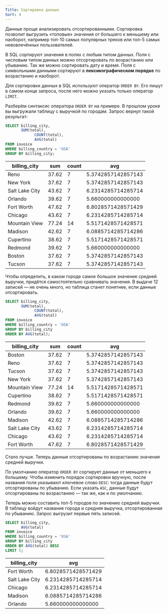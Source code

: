 ```yaml
---
Title: Сортировка данных
Sort: 4
---
```


Данные проще анализировать отсортированными. Сортировка позволит выгрузить «топовые» значения от большего к меньшему или наоборот, например топ-10 самых популярных треков или топ-5 самых невовлечённых пользователей. 

В SQL сортируют значения в полях с любым типом данных. Поля с числовым типом данных можно отсортировать по возрастанию или убыванию. Так же можно сортировать дату и время. Поля с символьными данными сортируют в **лексикографическом порядке** по возрастанию и наоборот. 

Для сортировки данных в SQL используют оператор `ORDER BY`. Его пишут в самом конце запроса, после него можно указать только оператор `LIMIT`. 

Разберём синтаксис оператора `ORDER BY` на примере. В прошлом уроке вы выгружали таблицу с выручкой по городам. Запрос вернул такой результат:

```sql
SELECT billing_city,
       SUM(total),
             COUNT(total),
             AVG(total)
FROM invoice
WHERE billing_country = 'USA'
GROUP BY billing_city; 
```

billing_city|	sum|	count|	avg
-- | -- | -- | --
Reno|	37.62|	7|	5.3742857142857143
New York|	37.62|	7|	5.3742857142857143
Salt Lake City|	43.62|	7|	6.2314285714285714
Orlando|	39.62|	7|	5.660000000000000
Fort Worth|	47.62|	7|	6.8028571428571429
Chicago|	43.62|	7|	6.2314285714285714
Mountain View|	77.24|	14|	5.5171428571428571
Madison|	42.62|	7|	6.0885714285714286
Cupertino|	38.62|	7|	5.5171428571428571
Redmond|	39.62|	7|	5.660000000000000
Boston|	37.62|	7|	5.3742857142857143
Tucson|	37.62|	7|	5.3742857142857143

Чтобы определить, в каком городе самое большое значение средней выручки, придётся самостоятельно сравнивать значения. В выдаче 12 записей — не очень много, но таблица станет понятнее, если данные отсортировать. 

```sql
SELECT billing_city,
       SUM(total),
             COUNT(total),
             AVG(total)
FROM invoice
WHERE billing_country = 'USA'
GROUP BY billing_city
ORDER BY AVG(total); 
```

billing_city|	sum|	count|	avg|
-- | -- | -- | --
Boston|	37.62|	7|	5.3742857142857143
Reno|	37.62|	7|	5.3742857142857143
Tucson|	37.62|	7|	5.3742857142857143
New York|	37.62|	7|	5.3742857142857143
Mountain View|	77.24|	14|	5.5171428571428571
Cupertino|	38.62|	7|	5.5171428571428571
Redmond|	39.62|	7|	5.660000000000000
Orlando|	39.62|	7|	5.660000000000000
Madison|	42.62|	7|	6.0885714285714286
Salt Lake City|	43.62|	7|	6.2314285714285714
Chicago|	43.62|	7|	6.2314285714285714
Fort Worth|	47.62|	7|	6.8028571428571429

Стало лучше. Теперь данные отсортированы по возрастанию значения средней выручки. 

По умолчанию оператор `ORDER BY` сортирует данные от меньшего к большему. Чтобы изменить порядок сортировки вручную, после названия поля указывают ключевое слово `DESC`: тогда данные будут отсортированы по убыванию. Если указать `ASC`, данные будут отсортированы по возрастанию — так же, как и по умолчанию. 

Теперь можно составить топ-5 городов по значению средней выручки. В таблицу войдут название города и средняя выручка, отсортированная по убыванию. Запрос выгрузит первые пять записей.

```sql
SELECT billing_city,
       AVG(total)
FROM invoice
WHERE billing_country = 'USA'
GROUP BY billing_city
ORDER BY AVG(total) DESC
LIMIT 5; 
```

billing_city|	avg
--| -- 
Fort Worth|	6.8028571428571429
Salt Lake City|	6.2314285714285714
Chicago|	6.2314285714285714
Madison|	6.0885714285714286
Orlando|	5.660000000000000